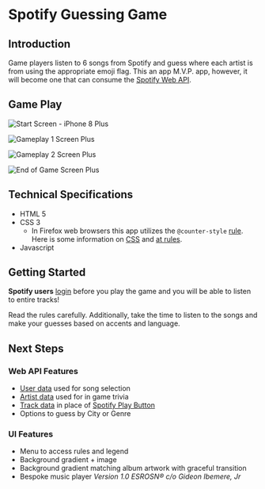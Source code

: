 # Spotify Guessing Game

## Introduction

Game players listen to 6 songs from Spotify and guess where each artist is from using the appropriate emoji flag. This an app M.V.P. app, however, it will become one that can consume the [Spotify Web API](https://developer.spotify.com/documentation/web-api/).

## Game Play

![Start Screen - iPhone 8 Plus](https://www.imgur.com/BaGSrRa.png)

![Gameplay 1 Screen Plus](https://imgur.com/RX9i6QW.png)

![Gameplay 2 Screen Plus](https://imgur.com/091l45q.png)

![End of Game Screen Plus](https://imgur.com/6zVSziJ.png)

## Technical Specifications

- HTML 5
- CSS 3
  - In Firefox web browsers this app utilizes the `@counter-style` [rule](https://developer.mozilla.org/en-US/docs/Web/CSS/@counter-style).  
    Here is some information on [CSS](https://developer.mozilla.org/en-US/docs/Web/CSS) and [at rules](https://developer.mozilla.org/en-US/docs/Web/CSS/At-rule).
- Javascript

## Getting Started

**Spotify users** [login](https://accounts.spotify.com/en/login/?continue=https:%2F%2Fwww.spotify.com%2Fis%2Faccount%2Foverview%2F&_locale=en-IS) before you play the game and you will be able to listen to entire tracks!

Read the rules carefully. Additionally, take the time to listen to the songs and make your guesses based on accents and language.

## Next Steps

### Web API Features

- [User data](https://developer.spotify.com/documentation/web-api/reference/personalization/get-users-top-artists-and-tracks/) used for song selection
- [Artist data](https://developer.spotify.com/documentation/web-api/reference/artists/get-several-artists/) used for in game trivia
- [Track data](https://developer.spotify.com/documentation/web-api/reference/tracks/get-several-tracks/) in place of [Spotify Play Button](https://developer.spotify.com/documentation/widgets/generate/play-button/)
- Options to guess by City or Genre

### UI Features

- Menu to access rules and legend
- Background gradient + image
- Background gradient matching album artwork with graceful transition
- Bespoke music player
  _Version 1.0 ESROSN&reg; c/o Gideon Ibemere, Jr_
